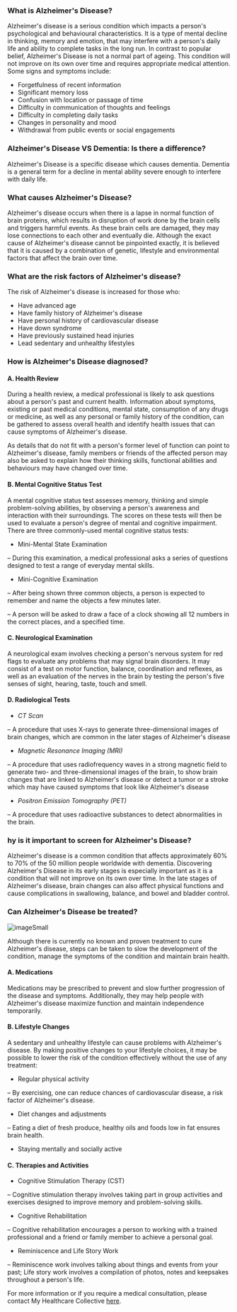 ### What is Alzheimer&#39;s Disease?

Alzheimer&#39;s disease is a serious condition which impacts a person&#39;s psychological and behavioural characteristics. It is a type of mental decline in thinking, memory and emotion, that may interfere with a person&#39;s daily life and ability to complete tasks in the long run. In contrast to popular belief, Alzheimer&#39;s Disease is not a normal part of ageing. This condition will not improve on its own over time and requires appropriate medical attention. Some signs and symptoms include:

- Forgetfulness of recent information
- Significant memory loss
- Confusion with location or passage of time
- Difficulty in communication of thoughts and feelings
- Difficulty in completing daily tasks
- Changes in personality and mood
- Withdrawal from public events or social engagements

### Alzheimer&#39;s Disease VS Dementia: Is there a difference?

Alzheimer&#39;s Disease is a specific disease which causes dementia. Dementia is a general term for a decline in mental ability severe enough to interfere with daily life.

### What causes Alzheimer&#39;s Disease?

Alzheimer&#39;s disease occurs when there is a lapse in normal function of brain proteins, which results in disruption of work done by the brain cells and triggers harmful events. As these brain cells are damaged, they may lose connections to each other and eventually die. Although the exact cause of Alzheimer&#39;s disease cannot be pinpointed exactly, it is believed that it is caused by a combination of genetic, lifestyle and environmental factors that affect the brain over time.

### What are the risk factors of Alzheimer&#39;s disease?

The risk of Alzheimer&#39;s disease is increased for those who:

- Have advanced age
- Have family history of Alzheimer&#39;s disease
- Have personal history of cardiovascular disease
- Have down syndrome
- Have previously sustained head injuries
- Lead sedentary and unhealthy lifestyles

### How is Alzheimer&#39;s Disease diagnosed?

#### A. Health Review

During a health review, a medical professional is likely to ask questions about a person&#39;s past and current health. Information about symptoms, existing or past medical conditions, mental state, consumption of any drugs or medicine, as well as any personal or family history of the condition, can be gathered to assess overall health and identify health issues that can cause symptoms of Alzheimer&#39;s disease.

As details that do not fit with a person&#39;s former level of function can point to Alzheimer&#39;s disease, family members or friends of the affected person may also be asked to explain how their thinking skills, functional abilities and behaviours may have changed over time.

#### B. Mental Cognitive Status Test

A mental cognitive status test assesses memory, thinking and simple problem-solving abilities, by observing a person&#39;s awareness and interaction with their surroundings. The scores on these tests will then be used to evaluate a person&#39;s degree of mental and cognitive impairment. There are three commonly-used mental cognitive status tests:

- Mini-Mental State Examination

– During this examination, a medical professional asks a series of questions designed to test a range of everyday mental skills.

- Mini-Cognitive Examination

– After being shown three common objects, a person is expected to remember and name the objects a few minutes later.

– A person will be asked to draw a face of a clock showing all 12 numbers in the correct places, and a specified time.

#### C. Neurological Examination

A neurological exam involves checking a person&#39;s nervous system for red flags to evaluate any problems that may signal brain disorders. It may consist of a test on motor function, balance, coordination and reflexes, as well as an evaluation of the nerves in the brain by testing the person&#39;s five senses of sight, hearing, taste, touch and smell.

#### D. Radiological Tests

- _CT Scan_

– A procedure that uses X-rays to generate three-dimensional images of brain changes, which are common in the later stages of Alzheimer&#39;s disease

- _Magnetic Resonance Imaging (MRI)_

– A procedure that uses radiofrequency waves in a strong magnetic field to generate two- and three-dimensional images of the brain, to show brain changes that are linked to Alzheimer&#39;s disease or detect a tumor or a stroke which may have caused symptoms that look like Alzheimer&#39;s disease

- _Positron Emission Tomography (PET)_

– A procedure that uses radioactive substances to detect abnormalities in the brain.

### hy is it important to screen for Alzheimer&#39;s Disease?

Alzheimer&#39;s disease is a common condition that affects approximately 60% to 70% of the 50 million people worldwide with dementia. Discovering Alzheimer&#39;s Disease in its early stages is especially important as it is a condition that will not improve on its own over time. In the late stages of Alzheimer&#39;s disease, brain changes can also affect physical functions and cause complications in swallowing, balance, and bowel and bladder control.

### Can Alzheimer&#39;s Disease be treated?

![imageSmall](/assets/post-images/post25b.png#center)

Although there is currently no known and proven treatment to cure Alzheimer&#39;s disease, steps can be taken to slow the development of the condition, manage the symptoms of the condition and maintain brain health.

#### A. Medications

Medications may be prescribed to prevent and slow further progression of the disease and symptoms. Additionally, they may help people with Alzheimer&#39;s disease maximize function and maintain independence temporarily.

#### B. Lifestyle Changes

A sedentary and unhealthy lifestyle can cause problems with Alzheimer&#39;s disease. By making positive changes to your lifestyle choices, it may be possible to lower the risk of the condition effectively without the use of any treatment:

- Regular physical activity

– By exercising, one can reduce chances of cardiovascular disease, a risk factor of Alzheimer&#39;s disease.

- Diet changes and adjustments

– Eating a diet of fresh produce, healthy oils and foods low in fat ensures brain health.

- Staying mentally and socially active

#### C. Therapies and Activities

- Cognitive Stimulation Therapy (CST)

– Cognitive stimulation therapy involves taking part in group activities and exercises designed to improve memory and problem-solving skills.

- Cognitive Rehabilitation

– Cognitive rehabilitation encourages a person to working with a trained professional and a friend or family member to achieve a personal goal.

- Reminiscence and Life Story Work

– Reminiscence work involves talking about things and events from your past; Life story work involves a compilation of photos, notes and keepsakes throughout a person&#39;s life.

For more information or if you require a medical consultation, please contact My Healthcare Collective [here](https://www.myhealthcarecollective.com/contact-us).
